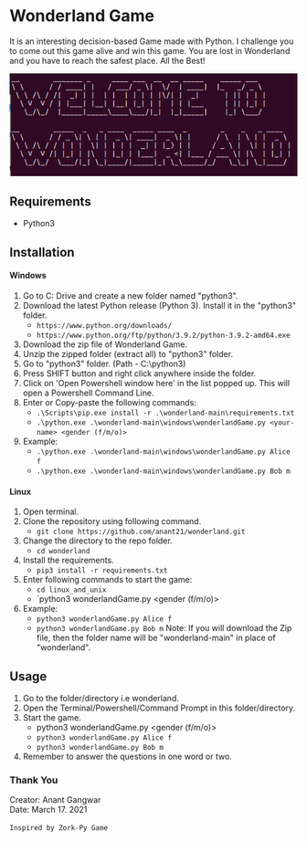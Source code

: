# Wonderland Game
It is an interesting decision-based Game made with Python. I challenge you to come out this game alive and win this game. You are lost in Wonderland and you have to reach the safest place.
All the Best!

![alt text](https://github.com/anant21/wonderland/blob/af8ec060a01644dce0be7710c0955e14dc39a936/banner.png)

## Requirements
* Python3

## Installation
#### Windows
1. Go to C: Drive and create a new folder named "python3".
2. Download the latest Python release (Python 3). Install it in the "python3" folder.
   * `https://www.python.org/downloads/`
   * `https://www.python.org/ftp/python/3.9.2/python-3.9.2-amd64.exe`
2. Download the zip file of Wonderland Game.
3. Unzip the zipped folder (extract all) to "python3" folder.
4. Go to "python3" folder. (Path - C:\python3\)
5. Press SHIFT button and right click anywhere inside the folder.
6. Click on 'Open Powershell window here' in the list popped up. This will open a Powershell Command Line.
7. Enter or Copy-paste the following commands:
   * `.\Scripts\pip.exe install -r .\wonderland-main\requirements.txt`
   * `.\python.exe .\wonderland-main\windows\wonderlandGame.py <your-name> <gender (f/m/o)>`
8. Example:
   * `.\python.exe .\wonderland-main\windows\wonderlandGame.py Alice f`
   * `.\python.exe .\wonderland-main\windows\wonderlandGame.py Bob m`

#### Linux
1. Open terminal.
2. Clone the repository using following command.
   * `git clone https://github.com/anant21/wonderland.git`
2. Change the directory to the repo folder.
   * `cd wonderland`
3. Install the requirements.
   * `pip3 install -r requirements.txt`
4. Enter following commands to start the game:
   *  `cd linux_and_unix`
   *  `python3 wonderlandGame.py <your-name> <gender (f/m/o)>
5. Example:
   * `python3 wonderlandGame.py Alice f`
   * `python3 wonderlandGame.py Bob m`
Note: If you will download the Zip file, then the folder name will be "wonderland-main" in place of "wonderland".

## Usage
1. Go to the folder/directory i.e wonderland.
2. Open the Terminal/Powershell/Command Prompt in this folder/directory.
3. Start the game.
   * python3 wonderlandGame.py <your-name> <gender (f/m/o)>
   * `python3 wonderlandGame.py Alice f`
   * `python3 wonderlandGame.py Bob m`
4. Remember to answer the questions in one word or two.


### Thank You

Creator: Anant Gangwar \
Date: March 17. 2021

`Inspired by Zork-Py Game`
